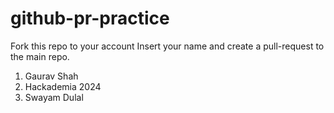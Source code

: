 # github-pr-practice
Fork this repo to your account
Insert your name and create a pull-request to the main repo.

1. Gaurav Shah
2. Hackademia 2024
3. Swayam Dulal
